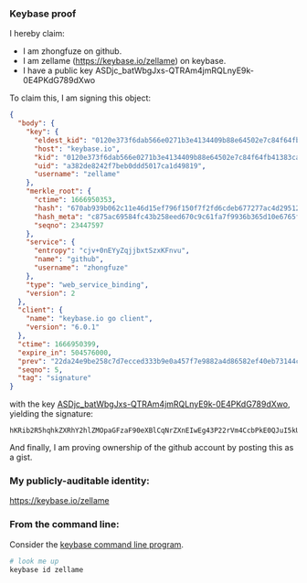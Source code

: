### Keybase proof

I hereby claim:

  * I am zhongfuze on github.
  * I am zellame (https://keybase.io/zellame) on keybase.
  * I have a public key ASDjc_batWbgJxs-QTRAm4jmRQLnyE9k-0E4PKdG789dXwo

To claim this, I am signing this object:

```json
{
  "body": {
    "key": {
      "eldest_kid": "0120e373f6dab566e0271b3e4134409b88e64502e7c84f64fb41383ca746efcf5d5f0a",
      "host": "keybase.io",
      "kid": "0120e373f6dab566e0271b3e4134409b88e64502e7c84f64fb41383ca746efcf5d5f0a",
      "uid": "a382de8242f7beb0ddd5017ca1d49819",
      "username": "zellame"
    },
    "merkle_root": {
      "ctime": 1666950353,
      "hash": "670ab939b062c11e46d15ef796f150f7f2fd6cdeb677277ac4d2951251fe4856ecbc389d77e36297887bd9b838fe7b4bf8ecae0f72efe5e4d55d64cd728623db",
      "hash_meta": "c875ac69584fc43b258eed670c9c61fa7f9936b365d10e6765f70db5bc895b65",
      "seqno": 23447597
    },
    "service": {
      "entropy": "cjv+0nEYyZqjjbxtSzxKFnvu",
      "name": "github",
      "username": "zhongfuze"
    },
    "type": "web_service_binding",
    "version": 2
  },
  "client": {
    "name": "keybase.io go client",
    "version": "6.0.1"
  },
  "ctime": 1666950399,
  "expire_in": 504576000,
  "prev": "22da24e9be258c7d7ecced333b9e0a457f7e9882a4d86582ef40eb73144ce259",
  "seqno": 5,
  "tag": "signature"
}
```

with the key [ASDjc_batWbgJxs-QTRAm4jmRQLnyE9k-0E4PKdG789dXwo](https://keybase.io/zellame), yielding the signature:

```
hKRib2R5hqhkZXRhY2hlZMOpaGFzaF90eXBlCqNrZXnEIwEg43P22rVm4CcbPkE0QJuI5kUC58hPZPtBODynRu/PXV8Kp3BheWxvYWTESpcCBcQgItok6b4ljH1+zO0zO54KRX9+mIKk2GWC70DrcxRM4lnEIMU/do75JCiy0bZKJHFgU5F60lVn4AEr3kNjmUxzKksMAgHCo3NpZ8RAz1AlGj2BWH6Tbg8dfAlLTNYOKTaN5vMUfZMOXidQtkGe/VOJizWz3ptXJSrDKdaeM8upGIb1pzj3mi1WicTPCahzaWdfdHlwZSCkaGFzaIKkdHlwZQildmFsdWXEIJcsiDBg+2NbkhJiEOR7Flxp2hWsu7dkQzFNlDwUTNxWo3RhZ80CAqd2ZXJzaW9uAQ==

```

And finally, I am proving ownership of the github account by posting this as a gist.

### My publicly-auditable identity:

https://keybase.io/zellame

### From the command line:

Consider the [keybase command line program](https://keybase.io/download).

```bash
# look me up
keybase id zellame
```
